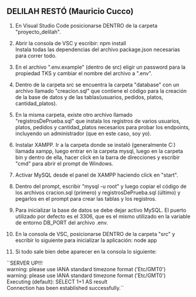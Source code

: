 DELILAH RESTÓ (Mauricio Cucco)
-------------

1) En Visual Studio Code posicionarse DENTRO de la carpeta "proyecto_delilah".

2) Abrir la consola de VSC y escribir:
	npm install  
Instala todas las dependencias del archivo package.json necesarias para correr todo.

3) En el archivo ".env.example" (dentro de src) eligir un password para la propiedad TKS y cambiar el nombre del archivo a ".env".

4) Dentro de la carpeta src se encuentra la carpeta "database" con un archivo llamado "creacion.sql" que contiene el código para la creación de la base de datos y de las tablas(usuarios, pedidos, platos, cantidad_platos).

5) En la misma carpeta, existe otro archivo llamado "registrosDePrueba.sql" que instala los registros de varios usuarios, platos, pedidos y cantidad_platos necesarios para probar los endpoints, incluyendo un administrador (que en este caso, soy yo).

6) Instalar XAMPP. Ir a la carpeta donde se instaló (generalmente C:\) llamada xampp, luego entrar en la carpeta mysql, luego en la carpeta bin y dentro de ella, hacer click en la barra de direcciones y escribir "cmd" para abrir el prompt de Windows. 

7) Activar MySQL desde el panel de XAMPP haciendo click en "start".

8) Dentro del prompt, escribir "mysql -u root" y luego copiar el código de los archivos cracion.sql (primero) y registrosDePrueba.sql (último) y pegarlos en el prompt para crear las tablas y los registros.

9) Para inicializar la base de datos se debe dejar activo MySQL. El puerto utilizado por defecto es el 3306, que es el mismo utilizado en la variable de entorno DB_PORT del archivo .env.

10) En la consola de VSC, posicionarse DENTRO de la carpeta "src" y escribir  lo siguiente para inicializar la aplicación:
	node app

11) Si todo sale bien debe aparecer en la consola lo siguiente:

``SERVER UP!!!  
warning: please use IANA standard timezone format ('Etc/GMT0')  
warning: please use IANA standard timezone format ('Etc/GMT0')  
Executing (default): SELECT 1+1 AS result  
Connection has been established successfully.´´  




